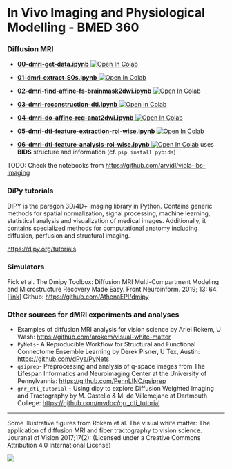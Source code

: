 # In Vivo Imaging and Physiological Modelling - BMED 360

### Diffusion MRI

- [**00-dmri-get-data.ipynb**](https://nbviewer.jupyter.org/github/computational-medicine/BMED360-2021/blob/main/Lab3-diffusion-MRI/00-dmri-get-data.ipynb)<a href="https://colab.research.google.com/github/computational-medicine/BMED360-2021/blob/main/Lab3-diffusion-MRI/00-dmri-get-data.ipynb">
  <img src="https://colab.research.google.com/assets/colab-badge.svg" alt="Open In Colab"/></a>

- [**01-dmri-extract-S0s.ipynb**](https://nbviewer.jupyter.org/github/computational-medicine/BMED360-2021/blob/main/Lab3-diffusion-MRI/01-dmri-extract-S0s.ipynb)<a href="https://colab.research.google.com/github/computational-medicine/BMED360-2021/blob/main/Lab3-diffusion-MRI/01-dmri-extract-S0s.ipynb">
  <img src="https://colab.research.google.com/assets/colab-badge.svg" alt="Open In Colab"/></a>

- [**02-dmri-find-affine-fs-brainmask2dwi.ipynb**](https://nbviewer.jupyter.org/github/computational-medicine/BMED360-2021/blob/main/Lab3-diffusion-MRI/02-dmri-find-affine-fs-brainmask2dwi.ipynb)<a href="https://colab.research.google.com/github/computational-medicine/BMED360-2021/blob/main/Lab3-diffusion-MRI/02-dmri-find-affine-fs-brainmask2dwi.ipynb">
  <img src="https://colab.research.google.com/assets/colab-badge.svg" alt="Open In Colab"/></a>

- [**03-dmri-reconstruction-dti.ipynb**](https://nbviewer.jupyter.org/github/computational-medicine/BMED360-2021/blob/main/Lab3-diffusion-MRI/03-dmri-reconstruction-dti.ipynb)<a href="https://colab.research.google.com/github/computational-medicine/BMED360-2021/blob/main/Lab3-diffusion-MRI/03-dmri-reconstruction-dti.ipynb">
  <img src="https://colab.research.google.com/assets/colab-badge.svg" alt="Open In Colab"/></a>
  
- [**04-dmri-do-affine-reg-anat2dwi.ipynb**](https://nbviewer.jupyter.org/github/computational-medicine/BMED360-2021/blob/main/Lab3-diffusion-MRI/04-dmri-do-affine-reg-anat2dwi.ipynb)<a href="https://colab.research.google.com/github/computational-medicine/BMED360-2021/blob/main/Lab3-diffusion-MRI/04-dmri-do-affine-reg-anat2dwi.ipynb">
  <img src="https://colab.research.google.com/assets/colab-badge.svg" alt="Open In Colab"/></a>
  
- [**05-dmri-dti-feature-extraction-roi-wise.ipynb**](https://nbviewer.jupyter.org/github/computational-medicine/BMED360-2021/blob/main/Lab3-diffusion-MRI/05-dmri-dti-feature-extraction-roi-wise.ipynb)<a href="https://colab.research.google.com/github/computational-medicine/BMED360-2021/blob/main/Lab3-diffusion-MRI/05-dmri-dti-feature-extraction-roi-wise.ipynb">
  <img src="https://colab.research.google.com/assets/colab-badge.svg" alt="Open In Colab"/></a>
  
- [**06-dmri-dti-feature-analysis-roi-wise.ipynb**](https://nbviewer.jupyter.org/github/computational-medicine/BMED360-2021/blob/main/Lab3-diffusion-MRI/06-dmri-dti-feature-analysis-roi-wise.ipynb)<a href="https://colab.research.google.com/github/computational-medicine/BMED360-2021/blob/main/Lab3-diffusion-MRI/06-dmri-dti-feature-analysis-roi-wise.ipynb">
  <img src="https://colab.research.google.com/assets/colab-badge.svg" alt="Open In Colab"/></a>
  uses **BIDS** structure and information (cf. `pip install pybids`)
  
  

TODO: Check the notebooks from https://github.com/arvidl/viola-ibs-imaging 



### DiPy tutorials

DIPY is the paragon 3D/4D+ imaging library in Python. Contains generic methods for spatial normalization, signal processing, machine learning, statistical analysis and visualization of medical images. Additionally, it contains specialized methods for computational anatomy including diffusion, perfusion and structural imaging.

https://dipy.org/tutorials

### Simulators

Fick et al. The Dmipy Toolbox: Diffusion MRI Multi-Compartment Modeling and Microstructure Recovery Made Easy. Front Neuroinform. 2019; 13: 64. [[link](https://www.ncbi.nlm.nih.gov/pmc/articles/PMC6803556)] Github: https://github.com/AthenaEPI/dmipy

### Other sources for dMRI experiments and analyses

- Examples of diffusion MRI analysis for vision science by Ariel Rokem, U Wash: https://github.com/arokem/visual-white-matter
- `PyNets`- A Reproducible Workflow for Structural and Functional Connectome Ensemble Learning by Derek Pisner, U Tex, Austin: https://github.com/dPys/PyNets
- `qsiprep`- Preprocessing and analysis of q-space images from The Lifespan Informatics and Neuroimaging Center at the University of Pennylvannia: https://github.com/PennLINC/qsiprep
- `grr_dti_tutorial` - Using dipy to explore Diffusion Weighted Imaging and Tractography by M. Castello & M. de Villemejane at Dartmouth College: https://github.com/mvdoc/grr_dti_tutorial

----------------------

Some illustrative figures from Rokem et al. The visual white matter: The application of diffusion MRI and fiber tractography to vision science. Jouranal of Vision 2017;17(2):   (Licensed under a Creative Commons Attribution 4.0 International License)

<img src="https://arvo.silverchair-cdn.com/arvo/content_public/journal/jov/936040/i1534-7362-17-2-4-f01.png">




